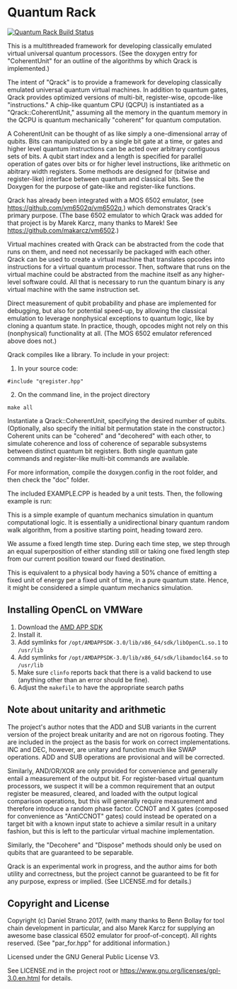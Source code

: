 # Quantum Rack

[![Quantum Rack Build Status](https://api.travis-ci.org/vm6502q/qrack.svg?branch=master)](https://travis-ci.org/vm6502q/qrack/builds)

This is a multithreaded framework for developing classically emulated virtual
universal quantum processors. (See the doxygen entry for "CoherentUnit" for an
outline of the algorithms by which Qrack is implemented.)

The intent of "Qrack" is to provide a framework for developing classically
emulated universal quantum virtual machines. In addition to quantum gates,
Qrack provides optimized versions of multi-bit, register-wise, opcode-like
"instructions." A chip-like quantum CPU (QCPU) is instantiated as a
"Qrack::CoherentUnit," assuming all the memory in the quantum memory in the
QCPU is quantum mechanically "coherent" for quantum computation.

A CoherentUnit can be thought of as like simply a one-dimensional array of qubits. Bits can manipulated on by a single bit gate at a time, or gates and higher level quantum instructions can be acted over arbitrary contiguous sets of bits. A qubit start index and a length is specified for parallel operation of gates over bits or for higher level instructions, like arithmetic on abitrary width registers. Some methods are designed for (bitwise and register-like) interface between quantum and classical bits. See the Doxygen for the purpose of gate-like and register-like functions.

Qrack has already been integrated with a MOS 6502 emulator, (see https://github.com/vm6502q/vm6502q,) which demonstrates Qrack's primary purpose. (The base 6502 emulator to which Qrack was added for that project is by Marek Karcz, many thanks to Marek! See https://github.com/makarcz/vm6502.)

Virtual machines created with Qrack can be abstracted from the code that runs on them, and need not necessarily be packaged with each other. Qrack can be used to create a virtual machine that translates opcodes into instructions for a virtual quantum processor. Then, software that runs on the virtual machine could be abstracted from the machine itself as any higher-level software could. All that is necessary to run the quantum binary is any virtual machine with the same instruction set.

Direct measurement of qubit probability and phase are implemented for debugging, but also for potential speed-up, by allowing the classical emulation to leverage nonphysical exceptions to quantum logic, like by cloning a quantum state. In practice, though, opcodes might not rely on this (nonphysical) functionality at all. (The MOS 6502 emulator referenced above does not.)

Qrack compiles like a library. To include in your project:

1. In your source code:
```
#include "qregister.hpp"
```

2. On the command line, in the project directory
```
make all
```

Instantiate a Qrack::CoherentUnit, specifying the desired number of qubits. (Optionally, also specify the initial bit permutation state in the constructor.) Coherent units can be "cohered" and "decohered" with each other, to simulate coherence and loss of coherence of separable subsystems between distinct quantum bit registers. Both single quantum gate commands and register-like multi-bit commands are available.

For more information, compile the doxygen.config in the root folder, and then check the "doc" folder.

The included EXAMPLE.CPP is headed by a unit tests. Then, the following example is run:

This is a simple example of quantum mechanics simulation in quantum computational logic. It is essentially a unidirectional binary quantum random walk algorithm, from a positive starting point, heading toward zero.

We assume a fixed length time step. During each time step, we step through an equal superposition of either standing still or taking one fixed length step from our current position toward our fixed destination.

This is equivalent to a physical body having a 50% chance of emitting a fixed unit of energy per a fixed unit of time, in a pure quantum state. Hence, it might be considered a simple quantum mechanics simulation.

## Installing OpenCL on VMWare

1.  Download the [AMD APP SDK](https://developer.amd.com/amd-accelerated-parallel-processing-app-sdk/)
1.  Install it.
1.  Add symlinks for `/opt/AMDAPPSDK-3.0/lib/x86_64/sdk/libOpenCL.so.1` to `/usr/lib`
1.  Add symlinks for `/opt/AMDAPPSDK-3.0/lib/x86_64/sdk/libamdocl64.so` to `/usr/lib`
1.  Make sure `clinfo` reports back that there is a valid backend to use (anything other than an error should be fine).
1.  Adjust the `makefile` to have the appropriate search paths

## Note about unitarity and arithmetic

The project's author notes that the ADD and SUB variants in the current version of the project break unitarity and are not on rigorous footing. They are included in the project as the basis for work on correct implementations. INC and DEC, however, are unitary and function much like SWAP operations. ADD and SUB operations are provisional and will be corrected.

Similarly, AND/OR/XOR are only provided for convenience and generally entail a measurement of the output bit. For register-based virtual quantum processors, we suspect it will be a common requirement that an output register be measured, cleared, and loaded with the output logical comparison operations, but this will generally require measurement and therefore introduce a random phase factor. CCNOT and X gates (composed for convenience as "AntiCCNOT" gates) could instead be operated on a target bit with a known input state to achieve a similar result in a unitary fashion, but this is left to the particular virtual machine implementation.

Similarly, the "Decohere" and "Dispose" methods should only be used on qubits that are guaranteed to be separable.

Qrack is an experimental work in progress, and the author aims for both utility and correctness, but the project cannot be guaranteed to be fit for any purpose, express or implied. (See LICENSE.md for details.)

## Copyright and License

Copyright (c) Daniel Strano 2017, (with many thanks to Benn Bollay for tool
chain development in particular, and also Marek Karcz for supplying an awesome
base classical 6502 emulator for proof-of-concept). All rights reserved. (See
"par_for.hpp" for additional information.)

Licensed under the GNU General Public License V3.

See LICENSE.md in the project root or https://www.gnu.org/licenses/gpl-3.0.en.html for details.



